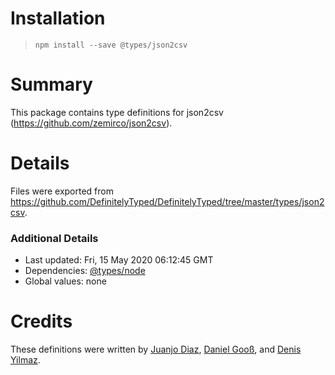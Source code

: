 # Installation
> `npm install --save @types/json2csv`

# Summary
This package contains type definitions for json2csv (https://github.com/zemirco/json2csv).

# Details
Files were exported from https://github.com/DefinitelyTyped/DefinitelyTyped/tree/master/types/json2csv.

### Additional Details
 * Last updated: Fri, 15 May 2020 06:12:45 GMT
 * Dependencies: [@types/node](https://npmjs.com/package/@types/node)
 * Global values: none

# Credits
These definitions were written by [Juanjo Diaz](https://github.com/juanjoDiaz), [Daniel Gooß](https://github.com/dangoo), and [Denis Yilmaz](https://github.com/denisyilmaz).
